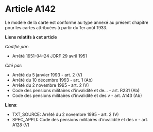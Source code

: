 # Article A142

Le modèle de la carte est conforme au type annexé au présent chapitre pour les cartes attribuées à partir du 1er août 1933.

**Liens relatifs à cet article**

_Codifié par_:

  - Arrêté 1951-04-24 JORF 29 avril 1951

_Cité par_:

  - Arrêté du 5 janvier 1993 - art. 2 (V)
  - Arrêté du 10 décembre 1993 - art. 1 (Ab)
  - Arrêté du 2 novembre 1995 - art. 2 (V)
  - Code des pensions militaires d'invalidité et de... - art. R231 (Ab)
  - Code des pensions militaires d'invalidité et des v - art. A143 (Ab)

**Liens**:

  - TXT_SOURCE: Arrêté du 2 novembre 1995 - art. 2 (V)
  - SPEC_APPLI: Code des pensions militaires d'invalidité et des v - art. A128 (V)
